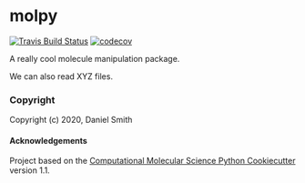 molpy
==============================
[//]: # (Badges)
[![Travis Build Status](https://travis-ci.com/REPLACE_WITH_OWNER_ACCOUNT/molpy.svg?branch=master)](https://travis-ci.com/REPLACE_WITH_OWNER_ACCOUNT/molpy)
[![codecov](https://codecov.io/gh/REPLACE_WITH_OWNER_ACCOUNT/molpy/branch/master/graph/badge.svg)](https://codecov.io/gh/REPLACE_WITH_OWNER_ACCOUNT/molpy/branch/master)

A really cool molecule manipulation package.

We can also read XYZ files.

### Copyright

Copyright (c) 2020, Daniel Smith


#### Acknowledgements
 
Project based on the 
[Computational Molecular Science Python Cookiecutter](https://github.com/molssi/cookiecutter-cms) version 1.1.
